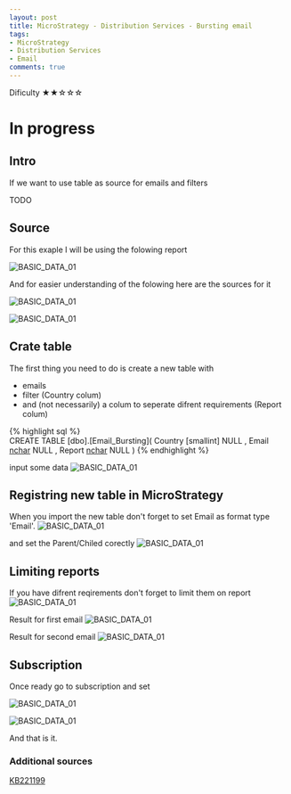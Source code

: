 ```yaml
---
layout: post
title: MicroStrategy - Distribution Services - Bursting email
tags:
- MicroStrategy
- Distribution Services
- Email
comments: true
---
```

Dificulty ★★☆☆☆

# In progress

## Intro
If we want to use table as source for emails and filters 

TODO

## Source
For this exaple I will be using the folowing report

![BASIC_DATA_01](/img/20220319_0010/0_Drzave.png)

And for easier understanding of the folowing here are the sources for it

![BASIC_DATA_01](/img/20220319_0010/1_F_Countires.png)

![BASIC_DATA_01](/img/20220319_0010/2_D_Countries.png)

## Crate table
The first thing you need to do is create a new table with 
- emails
- filter (Country colum)
- and (not necessarily) a colum to seperate difrent requirements (Report colum)

{% highlight sql %}  
CREATE TABLE [dbo].[Email_Bursting](
	  Country	[smallint]  NULL
	, Email		[nchar](70) NULL
	, Report	[nchar](20) NULL
) 
{% endhighlight %}

input some data
![BASIC_DATA_01](/img/20220319_0010/3_Email.png)

## Registring new table in MicroStrategy
When you import the new table don't forget to set Email as format type 'Email'.
![BASIC_DATA_01](/img/20220319_0010/4.png)

and set the Parent/Chiled corectly
![BASIC_DATA_01](/img/20220319_0010/6.png)

## Limiting reports
If you have difrent reqirements don't forget to limit them on report
![BASIC_DATA_01](/img/20220319_0010/5.png)

Result for first email
![BASIC_DATA_01](/img/20220319_0010/7_email_1.png)

Result for second email
![BASIC_DATA_01](/img/20220319_0010/8_email_2.png)

## Subscription
Once ready go to subscription and set

![BASIC_DATA_01](/img/20220319_0010/11_DC_Burst.png)

![BASIC_DATA_01](/img/20220319_0010/12_DB_Burst_Email.png)

And that is it.

### Additional sources
[KB221199](https://community.microstrategy.com/s/article/KB221199-New-feature-in-MicroStrategy-10-Bursting-to-Email?language=en_US)
